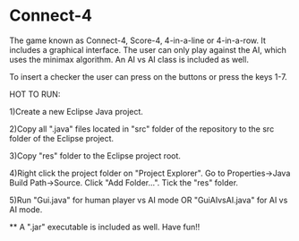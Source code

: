 # Connect-4

The game known as Connect-4, Score-4, 4-in-a-line or 4-in-a-row. It includes a graphical interface. The user can only play against the AI, which uses the minimax algorithm. An AI vs AI class is included as well.

To insert a checker the user can press on the buttons or press the keys 1-7.

HOT TO RUN:

1)Create a new Eclipse Java project.

2)Copy all ".java" files located in "src" folder of the repository to the src folder of the Eclipse project.

3)Copy "res" folder to the Eclipse project root.

4)Right click the project folder on "Project Explorer". Go to Properties->Java Build Path->Source. Click "Add Folder...". Tick the "res" folder.

5)Run "Gui.java" for human player vs AI mode OR "GuiAIvsAI.java" for AI vs AI mode.

** A ".jar" executable is included as well.
Have fun!!

